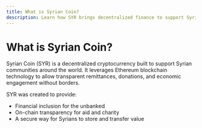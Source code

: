 ```yaml
---
title: What is Syrian Coin?
description: Learn how SYR brings decentralized finance to support Syria’s economic future.
---
```


# What is Syrian Coin?

Syrian Coin (SYR) is a decentralized cryptocurrency built to support Syrian communities around the world. It leverages Ethereum blockchain technology to allow transparent remittances, donations, and economic engagement without borders.

SYR was created to provide:
- Financial inclusion for the unbanked
- On-chain transparency for aid and charity
- A secure way for Syrians to store and transfer value
